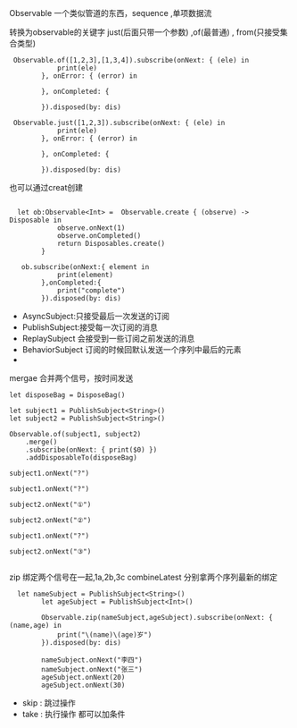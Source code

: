 

Observable 一个类似管道的东西，sequence ,单项数据流

转换为observable的关键字 just(后面只带一个参数) ,of(最普通) , from(只接受集合类型)

```
 Observable.of([1,2,3],[1,3,4]).subscribe(onNext: { (ele) in
            print(ele)
        }, onError: { (error) in
            
        }, onCompleted: {
            
        }).disposed(by: dis)
        
 Observable.just([1,2,3]).subscribe(onNext: { (ele) in
            print(ele)
        }, onError: { (error) in
            
        }, onCompleted: {
            
        }).disposed(by: dis)

```


也可以通过creat创建

```

  let ob:Observable<Int> =  Observable.create { (observe) -> Disposable in
            observe.onNext(1)
            observe.onCompleted()
            return Disposables.create()
        }
        
   ob.subscribe(onNext:{ element in
            print(element)
        },onCompleted:{
            print("complete")
        }).disposed(by: dis)

```



-  AsyncSubject:只接受最后一次发送的订阅
-  PublishSubject:接受每一次订阅的消息
-  ReplaySubject 会接受到一些订阅之前发送的消息
-  BehaviorSubject 订阅的时候回默认发送一个序列中最后的元素
-  




mergae 合并两个信号，按时间发送

```
let disposeBag = DisposeBag()

let subject1 = PublishSubject<String>()
let subject2 = PublishSubject<String>()

Observable.of(subject1, subject2)
    .merge()
    .subscribe(onNext: { print($0) })
    .addDisposableTo(disposeBag)

subject1.onNext("?️")

subject1.onNext("?️")

subject2.onNext("①")

subject2.onNext("②")

subject1.onNext("?")

subject2.onNext("③")


```

zip 绑定两个信号在一起,1a,2b,3c
combineLatest 分别拿两个序列最新的绑定

```
  let nameSubject = PublishSubject<String>()
        let ageSubject = PublishSubject<Int>()
        
        Observable.zip(nameSubject,ageSubject).subscribe(onNext: { (name,age) in
            print("\(name)\(age)岁")
        }).disposed(by: dis)
        
        nameSubject.onNext("李四")
        nameSubject.onNext("张三")
        ageSubject.onNext(20)
        ageSubject.onNext(30)

```


- skip : 跳过操作
- take : 执行操作 
都可以加条件